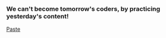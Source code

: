 ### We can't become tomorrow's coders, by practicing yesterday's content!
[Paste](https://paste-app-wheat.vercel.app/) 
